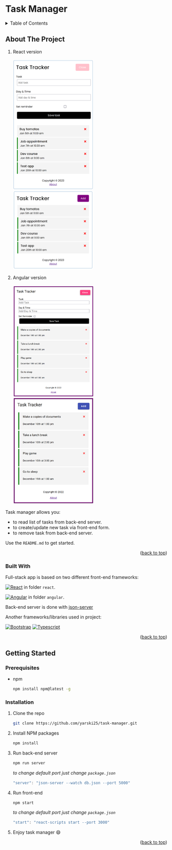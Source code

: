 # Task Manager

<!-- TABLE OF CONTENTS -->
<details>
  <summary>Table of Contents</summary>
  <ol>
    <li>
      <a href="#about-the-project">About The Project</a>
      <ul>
        <li><a href="#built-with">Built With</a></li>
      </ul>
    </li>
    <li>
      <a href="#getting-started">Getting Started</a>
      <ul>
        <li><a href="#prerequisites">Prerequisites</a></li>
        <li><a href="#installation">Installation</a></li>
      </ul>
    </li>
    <li><a href="#usage">Usage</a></li>
  </ol>
</details>

<!-- ABOUT THE PROJECT -->
## About The Project

1. React version <br><br>
<img src="react/preview/2.PNG" width="250"> <img src="react/preview/1.PNG" width="250">

2. Angular version <br><br>
<img src="angular/preview/2.PNG" width="250"> <img src="angular/preview/1.PNG" width="250">

Task manager allows you:
* to read list of tasks from back-end server.
* to create/update new task via front-end form.
* to remove task from back-end server.

Use the `README.md` to get started.

<p align="right">(<a href="#readme-top">back to top</a>)</p>

### Built With

Full-stack app is based on two different front-end frameworks:

[![React][React.js]][React-url] in folder `react`.

[![Angular][Angular.io]][Angular-url] in folder `angular`.

Back-end server is done with [json-server](https://www.npmjs.com/package/json-server)

Another frameworks/libraries used in project:

[![Bootstrap][Bootstrap.com]][Bootstrap-url]
[![Typescript][Typescriptlang.org]][Typescript-url]

<p align="right">(<a href="#readme-top">back to top</a>)</p>


<!-- GETTING STARTED -->
## Getting Started

### Prerequisites

* npm
  ```sh
  npm install npm@latest -g
  ```

### Installation

1. Clone the repo
   ```sh
   git clone https://github.com/yarski25/task-manager.git
   ```
2. Install NPM packages
   ```sh
   npm install
   ```
3. Run back-end server
   ```sh
   npm run server
   ```
   
   _to change default port just change `package.json`_ 
   ```js
   "server": "json-server --watch db.json --port 5000"
   ```
4. Run front-end
   ```sh
   npm start
   ```
   
   _to change default port just change `package.json`_
   ```js
   "start": "react-scripts start --port 3000"
   ```
5. Enjoy task manager :smile:

<p align="right">(<a href="#readme-top">back to top</a>)</p>

<!-- MARKDOWN LINKS & IMAGES -->
<!-- https://www.markdownguide.org/basic-syntax/#reference-style-links -->
[Next.js]: https://img.shields.io/badge/next.js-000000?style=for-the-badge&logo=nextdotjs&logoColor=white
[Next-url]: https://nextjs.org/
[React.js]: https://img.shields.io/badge/React-20232A?style=for-the-badge&logo=react&logoColor=61DAFB
[React-url]: https://reactjs.org/
[Angular.io]: https://img.shields.io/badge/Angular-DD0031?style=for-the-badge&logo=angular&logoColor=white
[Angular-url]: https://angular.io/
[Bootstrap.com]: https://img.shields.io/badge/Bootstrap-563D7C?style=for-the-badge&logo=bootstrap&logoColor=white
[Bootstrap-url]: https://getbootstrap.com
[Typescriptlang.org]: https://img.shields.io/badge/typescript-3399FF?style=for-the-badge&logo=typescript&logoColor=white
[Typescript-url]: https://www.typescriptlang.org/
